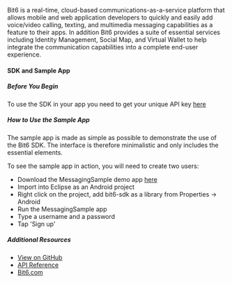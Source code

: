 Bit6 is a real-time, cloud-based communications-as-a-service platform that allows
mobile and web application developers to quickly and easily add voice/video calling, 
texting, and multimedia messaging capabilities as a feature to their apps.
In addition Bit6 provides a suite of essential services including Identity Management, 
Social Map, and Virtual Wallet to help integrate the communication capabilities into a complete end-user experience.

#### SDK and Sample App

##### Before You Begin

To use the SDK in your app you need to get your unique API key [here](http://bit6.com/contact/)

##### How to Use the Sample App

The sample app is made as simple as possible to demonstrate the use of the Bit6 SDK. The interface is therefore minimalistic and only includes the essential elements.

To see the sample app in action, you will need to create two users:

* Download the MessagingSample demo app [here](https://github.com/bit6/bit6-android-sdk)
* Import into Eclipse as an Android project
* Right click on the project, add bit6-sdk as a library from Properties -> Android
* Run the MessagingSample app
* Type a username and a password
* Tap 'Sign up'

##### Additional Resources

* [View on GitHub](https://github.com/bit6/bit6-android-sdk)
* [API Reference](api/)
* [Bit6.com](http://bit6.com/)
